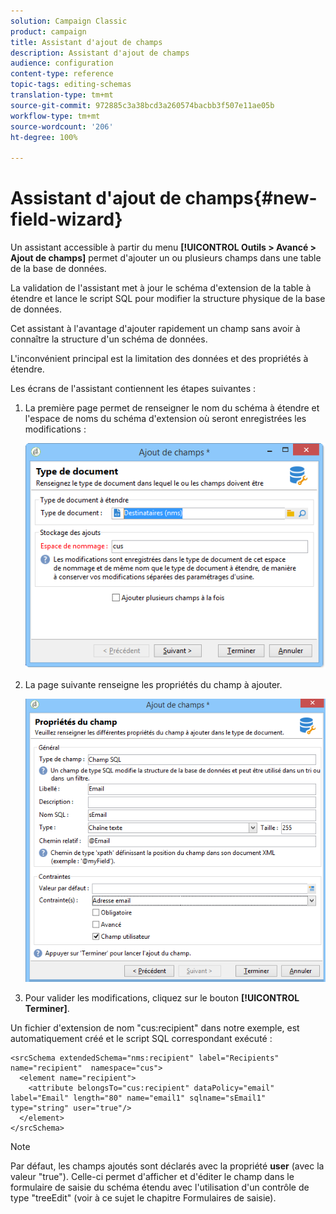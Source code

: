 ```yaml
---
solution: Campaign Classic
product: campaign
title: Assistant d'ajout de champs
description: Assistant d'ajout de champs
audience: configuration
content-type: reference
topic-tags: editing-schemas
translation-type: tm+mt
source-git-commit: 972885c3a38bcd3a260574bacbb3f507e11ae05b
workflow-type: tm+mt
source-wordcount: '206'
ht-degree: 100%

---
```



# Assistant d&#39;ajout de champs{#new-field-wizard}

Un assistant accessible à partir du menu **[!UICONTROL Outils > Avancé > Ajout de champs]** permet d&#39;ajouter un ou plusieurs champs dans une table de la base de données.

La validation de l&#39;assistant met à jour le schéma d&#39;extension de la table à étendre et lance le script SQL pour modifier la structure physique de la base de données.

Cet assistant à l&#39;avantage d&#39;ajouter rapidement un champ sans avoir à connaître la structure d&#39;un schéma de données.

L&#39;inconvénient principal est la limitation des données et des propriétés à étendre.

Les écrans de l&#39;assistant contiennent les étapes suivantes :

1. La première page permet de renseigner le nom du schéma à étendre et l&#39;espace de noms du schéma d&#39;extension où seront enregistrées les modifications :

   ![](assets/d_ncs_integration_schema_addfield.png)

1. La page suivante renseigne les propriétés du champ à ajouter.

   ![](assets/d_ncs_integration_schema_addfield2.png)

1. Pour valider les modifications, cliquez sur le bouton **[!UICONTROL Terminer]**.

Un fichier d&#39;extension de nom &quot;cus:recipient&quot; dans notre exemple, est automatiquement créé et le script SQL correspondant exécuté :

```
<srcSchema extendedSchema="nms:recipient" label="Recipients" name="recipient"  namespace="cus">  
  <element name="recipient">    
    <attribute belongsTo="cus:recipient" dataPolicy="email" label="Email" length="80" name="email1" sqlname="sEmail1" type="string" user="true"/>  
  </element>
</srcSchema>
```

>[!NOTE]
>
>Par défaut, les champs ajoutés sont déclarés avec la propriété **user** (avec la valeur &quot;true&quot;). Celle-ci permet d&#39;afficher et d&#39;éditer le champ dans le formulaire de saisie du schéma étendu avec l&#39;utilisation d&#39;un contrôle de type &quot;treeEdit&quot; (voir à ce sujet le chapitre Formulaires de saisie).

